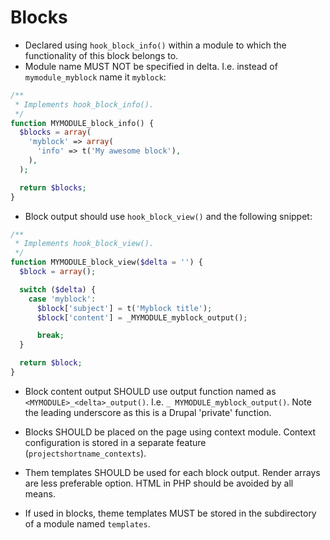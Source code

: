 # Blocks

* Declared using `hook_block_info()` within a module to which the functionality of this block belongs to. 
* Module name MUST NOT be specified in delta. I.e. instead of `mymodule_myblock` name it `myblock`:

```php
/**
 * Implements hook_block_info().
 */
function MYMODULE_block_info() {
  $blocks = array(
    'myblock' => array(
      'info' => t('My awesome block'),
    ),
  );

  return $blocks;
}
```

* Block output should use `hook_block_view()` and the following snippet:

```php
/**
 * Implements hook_block_view().
 */
function MYMODULE_block_view($delta = '') {
  $block = array();

  switch ($delta) {
    case 'myblock':
      $block['subject'] = t('Myblock title');
      $block['content'] = _MYMODULE_myblock_output();

      break;
  }

  return $block;
}
```

* Block content output SHOULD use output function named as `<MYMODULE>_<delta>_output()`. I.e. `_ MYMODULE_myblock_output()`. Note the leading underscore as this is a Drupal 'private' function.

* Blocks SHOULD be placed on the page using context module. Context configuration is stored in a separate feature (`projectshortname_contexts`).

* Them templates SHOULD be used for each block output. Render arrays are less preferable option. HTML in PHP should be avoided by all means.

* If used in blocks, theme templates MUST be stored in the subdirectory of a module named `templates`.
